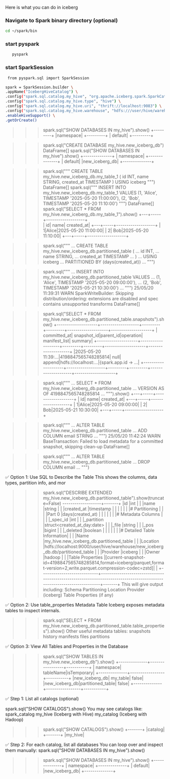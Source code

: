 Here is what you can do in iceberg

### Navigate to Spark binary directory (optional)
```bash
cd ~/spark/bin
```

### start pyspark
```bash
   pyspark 
```
### start SparkSession 
```bash
 from pyspark.sql import SparkSession
``` 
```bash
spark = SparkSession.builder \
.appName("IcebergHiveCatalog") \
.config("spark.sql.catalog.my_hive", "org.apache.iceberg.spark.SparkCatalog") \
.config("spark.sql.catalog.my_hive.type", "hive") \
.config("spark.sql.catalog.my_hive.uri", "thrift://localhost:9083") \
.config("spark.sql.catalog.my_hive.warehouse", "hdfs:///user/hive/warehouse") \
.enableHiveSupport() \
.getOrCreate()
```
>>> spark.sql("SHOW DATABASES IN my_hive").show()
+---------+
|namespace|
+---------+
|  default|
+---------+

>>> spark.sql("CREATE DATABASE my_hive.new_iceberg_db")
DataFrame[]
>>> spark.sql("SHOW DATABASES IN my_hive").show()
+--------------+
|     namespace|
+--------------+
|       default|
|new_iceberg_db|
+--------------+

>>> spark.sql("""
CREATE TABLE my_hive.new_iceberg_db.my_table_1 (
   id INT,
   name STRING,
   created_at TIMESTAMP
 )
 USING iceberg
 """)
DataFrame[]
>>> spark.sql("""
INSERT INTO my_hive.new_iceberg_db.my_table_1 VALUES
(1, 'Alice', TIMESTAMP '2025-05-20 11:00:00'),
 (2, 'Bob', TIMESTAMP '2025-05-20 11:10:00')
 """)
DataFrame[]                                                                     
>>> spark.sql("SELECT * FROM my_hive.new_iceberg_db.my_table_1").show()
+---+-----+-------------------+                                                 
| id| name|         created_at|
+---+-----+-------------------+
|  1|Alice|2025-05-20 11:00:00|
|  2|  Bob|2025-05-20 11:10:00|
+---+-----+-------------------+

>>> spark.sql("""
... CREATE TABLE my_hive.new_iceberg_db.partitioned_table (
...     id INT,
...     name STRING,
...     created_at TIMESTAMP
... )
... USING iceberg
... PARTITIONED BY (days(created_at))
... """)

>>> spark.sql("""
... INSERT INTO my_hive.new_iceberg_db.partitioned_table VALUES
... (1, 'Alice', TIMESTAMP '2025-05-20 09:00:00'),
... (2, 'Bob', TIMESTAMP '2025-05-21 10:30:00')
... """)
25/05/20 11:39:31 WARN SparkWriteBuilder: Skipping distribution/ordering: extensions are disabled and spec contains unsupported transforms
DataFrame[]                                                   
                  
>>> spark.sql("SELECT * FROM my_hive.new_iceberg_db.partitioned_table.snapshots").show()
+--------------------+-------------------+---------+---------+--------------------+--------------------+
|        committed_at|        snapshot_id|parent_id|operation|       manifest_list|             summary|
+--------------------+-------------------+---------+---------+--------------------+--------------------+
|2025-05-20 11:39:...|4198847565748285814|     null|   append|hdfs://localhost:...|{spark.app.id -> ...|
+--------------------+-------------------+---------+---------+--------------------+--------------------+

>>> spark.sql("""
... SELECT * FROM my_hive.new_iceberg_db.partitioned_table 
... VERSION AS OF 4198847565748285814
... """).show()
+---+-----+-------------------+
| id| name|         created_at|
+---+-----+-------------------+
|  1|Alice|2025-05-20 09:00:00|
|  2|  Bob|2025-05-21 10:30:00|
+---+-----+-------------------+

>>> spark.sql("""
... ALTER TABLE my_hive.new_iceberg_db.partitioned_table
... ADD COLUMN email STRING
... """)
25/05/20 11:42:24 WARN BaseTransaction: Failed to load metadata for a committed snapshot, skipping clean-up
DataFrame[]



>>> spark.sql("""
... ALTER TABLE my_hive.new_iceberg_db.partitioned_table
... DROP COLUMN email
... """)



✅ Option 1: Use SQL to Describe the Table
This shows the columns, data types, partition info, and mor
>>> spark.sql("DESCRIBE EXTENDED my_hive.new_iceberg_db.partitioned_table").show(truncate=False)
-------------------+-------+
|id                          |int                                                                                                                   |       |
|name                        |string                                                                                                                |       |
|created_at                  |timestamp                                                                                                             |       |
|                            |                                                                                                                      |       |
|# Partitioning              |                                                                                                                      |       |
|Part 0                      |days(created_at)                                                                                                      |       |
|                            |                                                                                                                      |       |
|# Metadata Columns          |                                                                                                                      |       |
|_spec_id                    |int                                                                                                                   |       |
|_partition                  |struct<created_at_day:date>                                                                                           |       |
|_file                       |string                                                                                                                |       |
|_pos                        |bigint                                                                                                                |       |
|_deleted                    |boolean                                                                                                               |       |
|                            |                                                                                                                      |       |
|# Detailed Table Information|                                                                                                                      |       |
|Name                        |my_hive.new_iceberg_db.partitioned_table                                                                              |       |
|Location                    |hdfs://localhost:9000/user/hive/warehouse/new_iceberg_db.db/partitioned_table                                         |       |
|Provider                    |iceberg                                                                                                               |       |
|Owner                       |hadoop                                                                                                                |       |
|Table Properties            |[current-snapshot-id=4198847565748285814,format=iceberg/parquet,format-version=2,write.parquet.compression-codec=zstd]|       |
+----------------------------+----------------------------------------------------------------------------------------------------------------------+-------+
This will give output including:
	Schema
	Partitioning
	Location
	Provider (iceberg)
	Table Properties (if any)


✅ Option 2: Use table_properties Metadata Table
Iceberg exposes metadata tables to inspect internals.
>>> spark.sql("SELECT * FROM my_hive.new_iceberg_db.partitioned_table.table_properties").show()
Other useful metadata tables:
	snapshots
	history
	manifests
	files
	partitions

✅ Option 3: View All Tables and Properties in the Database
>>> spark.sql("SHOW TABLES IN my_hive.new_iceberg_db").show()
+--------------+-----------------+-----------+
|     namespace|        tableName|isTemporary|
+--------------+-----------------+-----------+
|new_iceberg_db|         my_table|      false|
|new_iceberg_db|partitioned_table|      false|
+--------------+-----------------+-----------+


✅ Step 1: List all catalogs (optional)

spark.sql("SHOW CATALOGS").show()
You may see catalogs like:
	spark_catalog
	my_hive (Iceberg with Hive)
	my_catalog (Iceberg with Hadoop)

>>> spark.sql("SHOW CATALOGS").show()
+-------+
|catalog|
+-------+
|my_hive| 


✅ Step 2: For each catalog, list all databases
You can loop over and inspect them manually:
spark.sql("SHOW DATABASES IN my_hive").show()

>>> spark.sql("SHOW DATABASES IN my_hive").show()
+--------------+
|     namespace|
+--------------+
|       default|
|new_iceberg_db|
+--------------+
